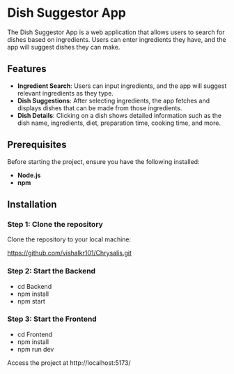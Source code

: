 # Dish Suggestor App

The Dish Suggestor App is a web application that allows users to search for dishes based on ingredients. Users can enter ingredients they have, and the app will suggest dishes they can make.

## Features

- **Ingredient Search**: Users can input ingredients, and the app will suggest relevant ingredients as they type.
- **Dish Suggestions**: After selecting ingredients, the app fetches and displays dishes that can be made from those ingredients.
- **Dish Details**: Clicking on a dish shows detailed information such as the dish name, ingredients, diet, preparation time, cooking time, and more.


## Prerequisites

Before starting the project, ensure you have the following installed:

- **Node.js** 
- **npm** 

## Installation

### Step 1: Clone the repository

Clone the repository to your local machine:

https://github.com/vishalkr101/Chrysalis.git

### Step 2: Start the Backend 
- cd Backend
- npm install
- npm start

### Step 3: Start the Frontend
- cd Frontend
- npm install
- npm run dev

Access the project at http://localhost:5173/
